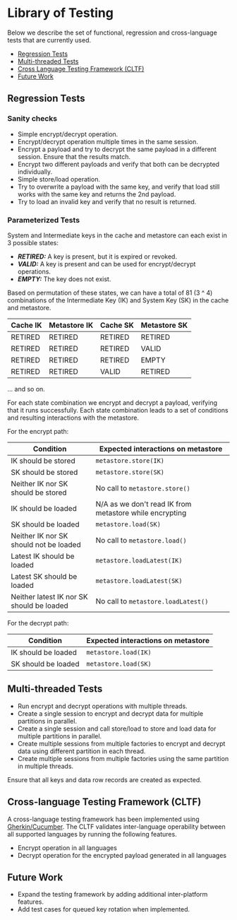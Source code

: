 # Library of Testing

Below we describe the set of functional, regression and cross-language tests that are currently used.

* [Regression Tests](#regression-tests)
* [Multi-threaded Tests](#multi-threaded-tests)
* [Cross Language Testing Framework (CLTF)](#cross-language-testing-framework-cltf)
* [Future Work](#future-work)

## Regression Tests

### Sanity checks
- Simple encrypt/decrypt operation.
- Encrypt/decrypt operation multiple times in the same session.
- Encrypt a payload and try to decrypt the same payload in a different session. Ensure that the results match.
- Encrypt two different payloads and verify that both can be decrypted individually.
- Simple store/load operation.
- Try to overwrite a payload with the same key, and verify that load still works with the same key and returns the 2nd payload.
- Try to load an invalid key and verify that no result is returned.

### Parameterized Tests
System and Intermediate keys in the cache and metastore can each exist in 3 possible states:
- ***RETIRED:*** A key is present, but it is expired or revoked.
- ***VALID:*** A key is present and can be used for encrypt/decrypt operations.
- ***EMPTY:*** The key does not exist.

Based on permutation of these states, we can have a total of 81 (3 ^ 4) combinations of the Intermediate Key (IK) and System Key (SK) in the cache and metastore.

|  Cache IK | Metastore IK  | Cache SK  | Metastore SK  |
| ------------ | ------------ | ------------ | ------------ |
| RETIRED  | RETIRED  | RETIRED  | RETIRED  |
| RETIRED  | RETIRED  | RETIRED  | VALID  |
| RETIRED  | RETIRED  | RETIRED  | EMPTY  |
| RETIRED  | RETIRED  | VALID  | RETIRED  |
... and so on.

For each state combination we encrypt and decrypt a payload, verifying that it runs successfully. Each state combination leads to a set of conditions and resulting interactions with the metastore. 

For the encrypt path:

| Condition  | Expected interactions on metastore  |
| ------------ | ------------ |
| IK should be stored  | `metastore.store(IK)`  |
| SK should be stored  | `metastore.store(SK)`  |
| Neither IK nor SK should be stored  | No call to `metastore.store()`  |
| IK should be loaded  | N/A as we don't read IK from metastore while encrypting  |
| SK should be loaded  | `metastore.load(SK)`  |
| Neither IK nor SK should not be loaded  | No call to `metastore.load()`  |
| Latest IK should be loaded  | `metastore.loadLatest(IK)`  |
| Latest SK should be loaded  | `metastore.loadLatest(SK)`  |
| Neither latest IK nor SK should be loaded  | No call to `metastore.loadLatest()`  |

For the decrypt path:

| Condition  | Expected interactions on metastore  |
| ------------ | ------------ |
| IK should be loaded  | `metastore.load(IK)`  |
| SK should be loaded  | `metastore.load(SK)`  |

## Multi-threaded Tests
- Run encrypt and decrypt operations with multiple threads.
- Create a single session to encrypt and decrypt data for multiple partitions in parallel.
- Create a single session and call store/load to store and load data for multiple partitions in parallel.
- Create multiple sessions from multiple factories to encrypt and decrypt data using different partition in each thread.
- Create multiple sessions from multiple factories using the same partition in multiple threads.

Ensure that all keys and data row records are created as expected.

## Cross-language Testing Framework (CLTF)
A cross-language testing framework has been implemented using [Gherkin/Cucumber](https://cucumber.io/docs/gherkin/). 
The CLTF validates inter-language operability between all supported languages by running the following features.

- Encrypt operation in all languages
- Decrypt operation for the encrypted payload generated in all languages

## Future Work
- Expand the testing framework by adding additional inter-platform features.
- Add test cases for queued key rotation when implemented.
